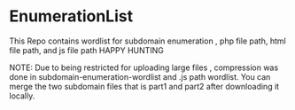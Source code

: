 # EnumerationList
This Repo contains wordlist for subdomain enumeration , php file path, html file path, and js file path
HAPPY HUNTING

NOTE: Due to being restricted for uploading large files , compression was done in subdomain-enumeration-wordlist and .js path wordlist. 
You can merge the two subdomain files that is part1 and part2 after downloading it locally.
